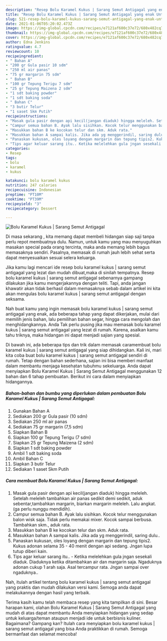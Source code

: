```yaml
---
description: "Resep Bolu Karamel Kukus | Sarang Semut Antigagal yang enak Untuk Jualan"
title: "Resep Bolu Karamel Kukus | Sarang Semut Antigagal yang enak Untuk Jualan"
slug: 521-resep-bolu-karamel-kukus-sarang-semut-antigagal-yang-enak-untuk-jualan
date: 2021-01-06T05:20:02.473Z
image: https://img-global.cpcdn.com/recipes/e7121af600c37e72/680x482cq70/bolu-karamel-kukus-sarang-semut-antigagal-foto-resep-utama.jpg
thumbnail: https://img-global.cpcdn.com/recipes/e7121af600c37e72/680x482cq70/bolu-karamel-kukus-sarang-semut-antigagal-foto-resep-utama.jpg
cover: https://img-global.cpcdn.com/recipes/e7121af600c37e72/680x482cq70/bolu-karamel-kukus-sarang-semut-antigagal-foto-resep-utama.jpg
author: Edna Jenkins
ratingvalue: 4.7
reviewcount: 10
recipeingredient:
- " Bahan A"
- "200 gr Gula pasir 10 sdm"
- "250 ml air panas"
- "75 gr margarin 75 sdm"
- " Bahan B"
- "100 gr Tepung Terigu 7 sdm"
- "25 gr Tepung Maizena 2 sdm"
- "1 sdt baking powder"
- "1 sdt baking soda"
- " Bahan C"
- "3 butir Telur"
- "1 saset Skm Putih"
recipeinstructions:
- "Masak gula pasir dengan api kecil(jangan diaduk) hingga meleleh. Setelah meleleh tambahkan air panas sedikit demi sedikit, aduk sebentar,tambahkan margarin, biarkan margarin meleleh. Lalu angkat. (ga perlu nunggu mendidih)."
- "Campur semua bahan B. Ayak lalu sisihkan. Kocok telur menggunakan balon wisk saja. Tidak perlu memakai mixer. Kocok sampai berbusa. Tambahkan skm., aduk rata."
- "Masukkan bahan B ke kocokan telur dan skm. Aduk rata."
- "Masukkan bahan A sampai kalis. Jika ada yg menggerindil, saring dulu.."
- "Panaskan kukusan, oles loyang dengan margarin dan tepung tipis2. Kukus adonan selama 35 - 40 menit dengan api sedang. Jngan lupa tutup diberi kain."
- "Tips agar keluar sarang itu.. Ketika melelehkan gula jngan sesekali diaduk. Diaduknya ketika ditambahkan air dan margarin saja. Ngaduknya adonan cukup 1 arah saja. Asal tercampur rata. Jngan sampai over ngaduknya.."
categories:
- Resep
tags:
- bolu
- karamel
- kukus

katakunci: bolu karamel kukus 
nutrition: 247 calories
recipecuisine: Indonesian
preptime: "PT10M"
cooktime: "PT39M"
recipeyield: "3"
recipecategory: Dessert

---
```



![Bolu Karamel Kukus | Sarang Semut Antigagal](https://img-global.cpcdn.com/recipes/e7121af600c37e72/680x482cq70/bolu-karamel-kukus-sarang-semut-antigagal-foto-resep-utama.jpg)

Di masa  sekarang , kita memang dapat membeli hidangan siap saji tanpa perlu repot membuatnya dulu. Namun, untuk kamu yang mau menyuguhkan masakan special pada orang tercinta, maka anda memang lebih bagus memasaknya sendiri. Pasalnya, memasak di rumah jauh lebih sehat serta dapat menyesuaikan sesuai selera keluarga.

Jika kamu lagi mencari ide resep bolu karamel kukus | sarang semut antigagal yang lezat dan mudah dibuat,maka di sinilah tempatnya. Resep bolu karamel kukus | sarang semut antigagal  sebenarnya gampang dilakukan jika kamu mengerjakannya dengan teliti. Tapi, anda jangan khawatir akan tidak berhasil dalam memasaknya 
sebab dalam artikel ini kita akan mengulas bolu karamel kukus | sarang semut antigagal dengan seksama.  



Nah buat kamu yang ingin memasak bolu karamel kukus | sarang semut antigagal yang enak, ada beberapa tahap yang dapat dikerjakan, mulai dari memilih jenis bahan, lalu pemilihan bahan segar, hingga cara mengolah dan menghidangkannya. Anda Tak perlu pusing jika mau memasak bolu karamel kukus | sarang semut antigagal yang lezat di rumah. Karena, asalkan kamu  tahu triknya, maka hidangan ini dapat menjadi sajian yang spesial.

Di bawah ini, ada beberapa tips dan trik dalam memasak caramembuat bolu karamel kukus | sarang semut antigagal yang siap dihidangkan. Kali ini, mari kita coba buat bolu karamel kukus | sarang semut antigagal sendiri di rumah. Tetap dengan bahan sederhana, sajian ini bisa memberi manfaat dalam membantu menjaga kesehatan tubuhmu sekeluarga. Anda dapat menyiapkan Bolu Karamel Kukus | Sarang Semut Antigagal menggunakan 12 bahan dan 6 tahap pembuatan. Berikut ini cara dalam menyiapkan hidangannya.

<!--inarticleads1-->

##### Bahan-bahan dan bumbu yang diperlukan dalam pembuatan Bolu Karamel Kukus | Sarang Semut Antigagal:

1. Gunakan  Bahan A
1. Sediakan 200 gr Gula pasir (10 sdm)
1. Sediakan 250 ml air panas
1. Sediakan 75 gr margarin (7,5 sdm)
1. Siapkan  Bahan B
1. Siapkan 100 gr Tepung Terigu (7 sdm)
1. Siapkan 25 gr Tepung Maizena (2 sdm)
1. Siapkan 1 sdt baking powder
1. Ambil 1 sdt baking soda
1. Ambil  Bahan C
1. Siapkan 3 butir Telur
1. Sediakan 1 saset Skm Putih




<!--inarticleads2-->

##### Cara membuat Bolu Karamel Kukus | Sarang Semut Antigagal:

1. Masak gula pasir dengan api kecil(jangan diaduk) hingga meleleh. Setelah meleleh tambahkan air panas sedikit demi sedikit, aduk sebentar,tambahkan margarin, biarkan margarin meleleh. Lalu angkat. (ga perlu nunggu mendidih).
1. Campur semua bahan B. Ayak lalu sisihkan. Kocok telur menggunakan balon wisk saja. Tidak perlu memakai mixer. Kocok sampai berbusa. Tambahkan skm., aduk rata.
1. Masukkan bahan B ke kocokan telur dan skm. Aduk rata.
1. Masukkan bahan A sampai kalis. Jika ada yg menggerindil, saring dulu..
1. Panaskan kukusan, oles loyang dengan margarin dan tepung tipis2. Kukus adonan selama 35 - 40 menit dengan api sedang. Jngan lupa tutup diberi kain.
1. Tips agar keluar sarang itu.. - Ketika melelehkan gula jngan sesekali diaduk. Diaduknya ketika ditambahkan air dan margarin saja. Ngaduknya adonan cukup 1 arah saja. Asal tercampur rata. Jngan sampai over ngaduknya..




Nah, itulah artikel tentang  bolu karamel kukus | sarang semut antigagal  yang praktis dan mudah dilakukan versi kami. Semoga anda dapat melakukannya dengan hasil yang terbaik. 

Terima kasih kamu telah membaca resep yang kita tampilkan di sini. Besar harapan kami, olahan  Bolu Karamel Kukus | Sarang Semut Antigagal yang mudah di atas dapat membantu Anda menyiapkan hidangan yang sedap untuk keluarga/teman ataupun menjadi ide untuk berbisnis kuliner. Bagaimana? Gampang kan? Itulah cara menyiapkan bolu karamel kukus | sarang semut antigagal yang bisa Anda praktikkan di rumah. Semoga bermanfaat dan selamat mencoba!

